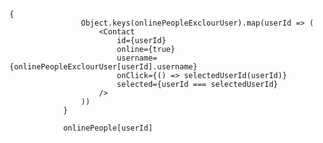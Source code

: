     {
                    Object.keys(onlinePeopleExclourUser).map(userId => (
                        <Contact
                            id={userId}
                            online={true}
                            username={onlinePeopleExclourUser[userId].username}
                            onClick={() => selectedUserId(userId)}
                            selected={userId === selectedUserId}
                        />
                    ))
                }

                onlinePeople[userId]